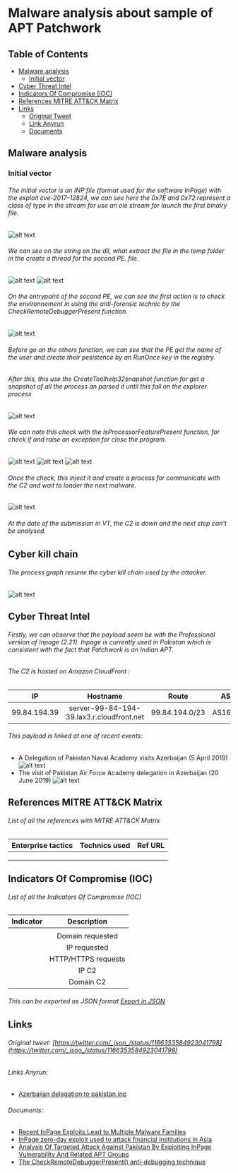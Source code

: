 # Malware analysis about sample of APT Patchwork
## Table of Contents
* [Malware analysis](#Malware-analysis)
  + [Initial vector](#Initial-vector)
* [Cyber Threat Intel](#Cyber-Threat-Intel)
* [Indicators Of Compromise (IOC)](#IOC)
* [References MITRE ATT&CK Matrix](#Ref-MITRE-ATTACK)
* [Links](#Links)
  + [Original Tweet](#Original-Tweet)
  + [Link Anyrun](#Links-Anyrun)
  + [Documents](#Documents)

## Malware analysis <a name="Malware-analysis"></a>
### Initial vector <a name="Initial-vector"></a>
###### The initial vector is an INP file (format used for the software InPage) with the exploit cve-2017-12824, we can see here the 0x7E and 0x72 represent a class of type in the stream for use an ole stream for launch the first binairy file.
![alt text](https://raw.githubusercontent.com/StrangerealIntel/CyberThreatIntel/master/Indian/APT/Patchwork/27-08-19/Images/Exploit.png "")
###### We can see on the string on the dll, what extract the file in the temp folder in the create a thread for the second PE. file.
![alt text](https://raw.githubusercontent.com/StrangerealIntel/CyberThreatIntel/master/Indian/APT/Patchwork/27-08-19/Images/bin1-String.PNG "")
![alt text](https://raw.githubusercontent.com/StrangerealIntel/CyberThreatIntel/master/Indian/APT/Patchwork/27-08-19/Images/bin1-CreateThread.png "")
###### On the entrypoint of the second PE, we can see the first action is to check the environnement in using the anti-forensic technic by the CheckRemoteDebuggerPresent function.
![alt text](https://raw.githubusercontent.com/StrangerealIntel/CyberThreatIntel/master/Indian/APT/Patchwork/27-08-19/Images/bin2-Entrypoint.png "")
###### Before go on the others function, we can see that the PE get the name of the user and create their pesistence by an RunOnce key in the registry.

###### After this, this use the CreateToolhelp32snapshot function for get a snapshot of all the process an parsed it until this fall on the explorer process
![alt text](https://raw.githubusercontent.com/StrangerealIntel/CyberThreatIntel/master/Indian/APT/Patchwork/27-08-19/Images/bin2-Explorer.png "")
###### We can note this check with the IsProcessorFeaturePresent function, for check if and raise an exception for close the program.
![alt text](https://raw.githubusercontent.com/StrangerealIntel/CyberThreatIntel/master/Indian/APT/Patchwork/27-08-19/Images/bin2-call.png "")
![alt text](https://raw.githubusercontent.com/StrangerealIntel/CyberThreatIntel/master/Indian/APT/Patchwork/27-08-19/Images/bin2-CheckDebug.png "")
![alt text](https://raw.githubusercontent.com/StrangerealIntel/CyberThreatIntel/master/Indian/APT/Patchwork/27-08-19/Images/bin2-CheckException.png "")
###### Once the check, this inject it and create a process for communicate with the C2 and wait to loader the next malware.
![alt text](https://raw.githubusercontent.com/StrangerealIntel/CyberThreatIntel/master/Indian/APT/Patchwork/27-08-19/Images/bin2-AllocProcess.png "")
###### At the date of the submission in VT, the C2 is down and the next step can't be analysed.
## Cyber kill chain <a name="Cyber-kill-chain"></a>
###### The process graph resume the cyber kill chain used by the attacker.
![alt text]()
## Cyber Threat Intel <a name="Cyber-Threat-Intel"></a>
###### Firstly, we can observe that the payload seem be with the Professional version of Inpage (2.21). Inpage is currently used in Pakistan which is consistent with the fact that Patchwork is an Indian APT.
###### The C2 is hosted on Amazon CloudFront :
|IP|Hostname|Route|ASN|Organization|Country|City|Region|Coordinates|
|:---------------:|:-------------:|:-------------:|:-------------:|:-------------:|:-------------:|:-------------:|:-------------:|:-------------:|
|99.84.194.39|server-99-84-194-39.lax3.r.cloudfront.net|99.84.194.0/23|AS16509|Amazon.com, Inc.|United States| Seattle| Washington|47.5400,-122.3030|
###### This payload is linked at one of recent events:
* A Delegation of Pakistan Naval Academy visits Azerbaijan (5 April 2019)
![alt text](https://raw.githubusercontent.com/StrangerealIntel/CyberThreatIntel/master/Indian/APT/Patchwork/27-08-19/Images/Event1.png "")
* The visit of Pakistan Air Force Academy delegation in Azerbaijan (20 June 2019)
![alt text](https://raw.githubusercontent.com/StrangerealIntel/CyberThreatIntel/master/Indian/APT/Patchwork/27-08-19/Images/Event2.PNG "")
## References MITRE ATT&CK Matrix <a name="Ref-MITRE-ATTACK"></a>
###### List of all the references with MITRE ATT&CK Matrix

|Enterprise tactics|Technics used|Ref URL|
| :---------------: |:-------------| :------------- |
||||
||||
||||

## Indicators Of Compromise (IOC) <a name="IOC"></a>

###### List of all the Indicators Of Compromise (IOC)

| Indicator     | Description|
| ------------- |:-------------:|
|||
||Domain requested|
||IP requested|
||HTTP/HTTPS requests||
||IP C2|
||Domain C2|
###### This can be exported as JSON format [Export in JSON]()	

## Links <a name="Links"></a>
###### Original tweet: [https://twitter.com/_jsoo_/status/1166353584923041798](https://twitter.com/_jsoo_/status/1166353584923041798) <a name="Original-Tweet"></a>
###### Links Anyrun: <a name="Links-Anyrun"></a>
* [Azerbaijan delegation to pakistan.inp](https://app.any.run/tasks/9a133077-a806-4e11-9e4a-711b8764b153/)
###### Documents: <a name="Documents"></a>
* [Recent InPage Exploits Lead to Multiple Malware Families](https://unit42.paloaltonetworks.com/unit42-recent-inpage-exploits-lead-multiple-malware-families/)
* [InPage zero-day exploit used to attack financial institutions in Asia](https://securelist.com/inpage-zero-day-exploit-used-to-attack-financial-institutions-in-asia/76717/)
* [Analysis Of Targeted Attack Against Pakistan By Exploiting InPage Vulnerability And Related APT Groups](https://ti.360.net/blog/articles/analysis-of-targeted-attack-against-pakistan-by-exploiting-inpage-vulnerability-and-related-apt-groups-english/)
* [The CheckRemoteDebuggerPresent() anti-debugging technique](https://xorl.wordpress.com/2017/12/09/the-checkremotedebuggerpresent-anti-debugging-technique/)
